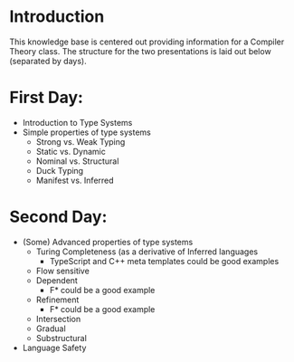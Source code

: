 # Introduction

This knowledge base is centered out providing information for a Compiler Theory class. The structure for the two presentations is laid out below (separated by days).

# First Day:

- Introduction to Type Systems
- Simple properties of type systems
  - Strong vs. Weak Typing
  - Static vs. Dynamic
  - Nominal vs. Structural
  - Duck Typing
  - Manifest vs. Inferred

# Second Day:

- (Some) Advanced properties of type systems
  - Turing Completeness (as a derivative of Inferred languages
    - TypeScript and C++ meta templates could be good examples
  - Flow sensitive
  - Dependent
    - F* could be a good example
  - Refinement
    - F* could be a good example
  - Intersection
  - Gradual
  - Substructural
- Language Safety